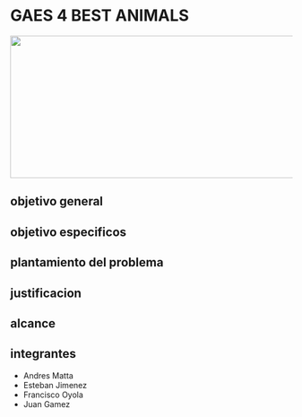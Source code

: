 # GAES 4 BEST ANIMALS
<p align="center"><img width="550" height="254" src="https://github.com/senauti/project-gaes4-bestanimals/blob/main/01-Trimestre%2001/best%20animal2-01%20(1).png"></p>

## objetivo general
## objetivo especificos
## plantamiento del problema
## justificacion
## alcance
## integrantes
- Andres Matta
- Esteban Jimenez
- Francisco Oyola
- Juan Gamez
